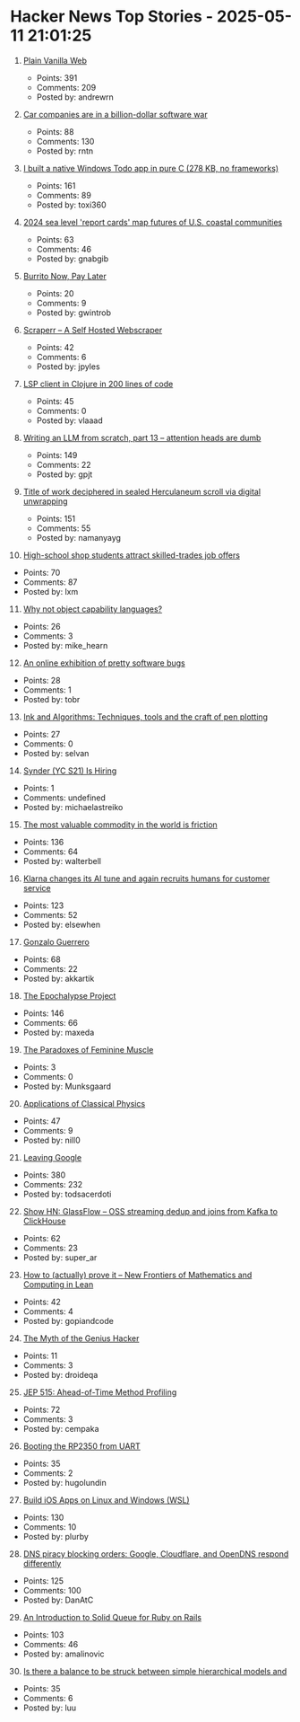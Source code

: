 # Hacker News Top Stories - 2025-05-11 21:01:25

1. [Plain Vanilla Web](https://plainvanillaweb.com/index.html)
   - Points: 391
   - Comments: 209
   - Posted by: andrewrn

2. [Car companies are in a billion-dollar software war](https://insideevs.com/features/759153/car-companies-software-companies/)
   - Points: 88
   - Comments: 130
   - Posted by: rntn

3. [I built a native Windows Todo app in pure C (278 KB, no frameworks)](https://github.com/Efeckc17/simple-todo-c)
   - Points: 161
   - Comments: 89
   - Posted by: toxi360

4. [2024 sea level 'report cards' map futures of U.S. coastal communities](https://news.wm.edu/2025/05/06/2024-sea-level-report-cards-map-futures-of-u-s-coastal-communities/)
   - Points: 63
   - Comments: 46
   - Posted by: gnabgib

5. [Burrito Now, Pay Later](https://enterprisevalue.substack.com/p/burrito-now-pay-later)
   - Points: 20
   - Comments: 9
   - Posted by: gwintrob

6. [Scraperr – A Self Hosted Webscraper](https://github.com/jaypyles/Scraperr)
   - Points: 42
   - Comments: 6
   - Posted by: jpyles

7. [LSP client in Clojure in 200 lines of code](https://vlaaad.github.io/lsp-client-in-200-lines-of-code)
   - Points: 45
   - Comments: 0
   - Posted by: vlaaad

8. [Writing an LLM from scratch, part 13 – attention heads are dumb](https://www.gilesthomas.com/2025/05/llm-from-scratch-13-taking-stock-part-1-attention-heads-are-dumb)
   - Points: 149
   - Comments: 22
   - Posted by: gpjt

9. [Title of work deciphered in sealed Herculaneum scroll via digital unwrapping](https://www.finebooksmagazine.com/fine-books-news/title-work-deciphered-sealed-herculaneum-scroll-digital-unwrapping)
   - Points: 151
   - Comments: 55
   - Posted by: namanyayg

10. [High-school shop students attract skilled-trades job offers](https://www.wsj.com/lifestyle/careers/skilled-trades-high-school-recruitment-fd9f8257)
   - Points: 70
   - Comments: 87
   - Posted by: lxm

11. [Why not object capability languages?](https://blog.plan99.net/why-not-capability-languages-a8e6cbdf9682)
   - Points: 26
   - Comments: 3
   - Posted by: mike_hearn

12. [An online exhibition of pretty software bugs](https://glitchgallery.org/)
   - Points: 28
   - Comments: 1
   - Posted by: tobr

13. [Ink and Algorithms: Techniques, tools and the craft of pen plotting](https://penplotter.art/)
   - Points: 27
   - Comments: 0
   - Posted by: selvan

14. [Synder (YC S21) Is Hiring](https://www.ycombinator.com/companies/synder/jobs/2Wnbc1f-business-development-representative)
   - Points: 1
   - Comments: undefined
   - Posted by: michaelastreiko

15. [The most valuable commodity in the world is friction](https://kyla.substack.com/p/the-most-valuable-commodity-in-the)
   - Points: 136
   - Comments: 64
   - Posted by: walterbell

16. [Klarna changes its AI tune and again recruits humans for customer service](https://www.customerexperiencedive.com/news/klarna-reinvests-human-talent-customer-service-AI-chatbot/747586/)
   - Points: 123
   - Comments: 52
   - Posted by: elsewhen

17. [Gonzalo Guerrero](https://en.wikipedia.org/wiki/Gonzalo_Guerrero)
   - Points: 68
   - Comments: 22
   - Posted by: akkartik

18. [The Epochalypse Project](https://epochalypse-project.org/)
   - Points: 146
   - Comments: 66
   - Posted by: maxeda

19. [The Paradoxes of Feminine Muscle](https://www.newyorker.com/culture/critics-notebook/the-paradoxes-of-feminine-muscle)
   - Points: 3
   - Comments: 0
   - Posted by: Munksgaard

20. [Applications of Classical Physics](http://pmaweb.caltech.edu/Courses/ph136/yr2012/)
   - Points: 47
   - Comments: 9
   - Posted by: nill0

21. [Leaving Google](https://www.airs.com/blog/archives/670)
   - Points: 380
   - Comments: 232
   - Posted by: todsacerdoti

22. [Show HN: GlassFlow – OSS streaming dedup and joins from Kafka to ClickHouse](https://github.com/glassflow/clickhouse-etl)
   - Points: 62
   - Comments: 23
   - Posted by: super_ar

23. [How to (actually) prove it – New Frontiers of Mathematics and Computing in Lean](https://kirancodes.me/posts/log-how-to-prove-it-maths.html)
   - Points: 42
   - Comments: 4
   - Posted by: gopiandcode

24. [The Myth of the Genius Hacker](https://www.ft.com/content/55221f2d-00b3-4856-9158-dfdd0263bd0c)
   - Points: 11
   - Comments: 3
   - Posted by: droideqa

25. [JEP 515: Ahead-of-Time Method Profiling](https://openjdk.org/jeps/515)
   - Points: 72
   - Comments: 3
   - Posted by: cempaka

26. [Booting the RP2350 from UART](https://pfister.dev/blog/2025/rp2350-uart-bl.html)
   - Points: 35
   - Comments: 2
   - Posted by: hugolundin

27. [Build iOS Apps on Linux and Windows (WSL)](https://forums.swift.org/t/xtool-cross-platform-xcode-replacement-build-ios-apps-on-linux-and-more/79803)
   - Points: 130
   - Comments: 10
   - Posted by: plurby

28. [DNS piracy blocking orders: Google, Cloudflare, and OpenDNS respond differently](https://torrentfreak.com/dns-piracy-blocking-orders-google-cloudflare-and-opendns-respond-differently-250511/)
   - Points: 125
   - Comments: 100
   - Posted by: DanAtC

29. [An Introduction to Solid Queue for Ruby on Rails](https://blog.appsignal.com/2025/05/07/an-introduction-to-solid-queue-for-ruby-on-rails.html)
   - Points: 103
   - Comments: 46
   - Posted by: amalinovic

30. [Is there a balance to be struck between simple hierarchical models and](https://statmodeling.stat.columbia.edu/2024/05/26/is-there-a-balance-to-be-struck-between-simple-hierarchical-models-and-more-complex-hierarchical-models-that-augment-the-simple-frameworks-with-more-modeled-interactions-when-analyzing-real-data/)
   - Points: 35
   - Comments: 6
   - Posted by: luu

